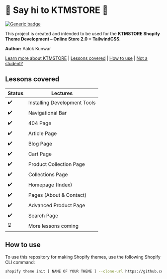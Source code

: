 # :wave: Say hi to KTMSTORE :wave:

[![Generic badge](https://img.shields.io/badge/course%20available%3F-yes-green.svg)](https://shields.io/)

This project is created and intended to be used for the **KTMSTORE Shopify Theme Development – Online Store 2.0 + TailwindCSS**.

**Author:** Aalok Kunwar

[Learn more about KTMSTORE](https://github.com/aalokkunwar/KTMSTORE) | [Lessons covered](#lessons-covered) | [How to use](#how-to-use) | [Not a student?](#not-a-student)

## Lessons covered

Status | Lectures
------------ | -------------
:heavy_check_mark: | Installing Development Tools
:heavy_check_mark: | Navigational Bar
:heavy_check_mark: | 404 Page
:heavy_check_mark: | Article Page
:heavy_check_mark: | Blog Page
:heavy_check_mark: | Cart Page
:heavy_check_mark: | Product Collection Page
:heavy_check_mark: | Collections Page
:heavy_check_mark: | Homepage (Index)
:heavy_check_mark: | Pages (About & Contact)
:heavy_check_mark: | Advanced Product Page
:heavy_check_mark: | Search Page
:hourglass: | More lessons coming

## How to use

To use this repository for making Shopify themes, use the following Shopify CLI command:  

```sh
shopify theme init [ NAME OF YOUR THEME ] --clone-url https://github.com/aalokkunwar/KTMSTORE
